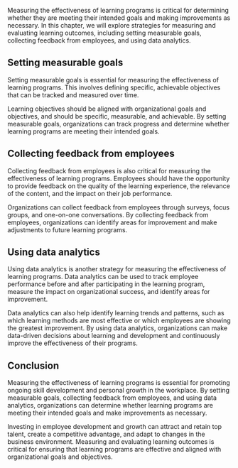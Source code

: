 
Measuring the effectiveness of learning programs is critical for determining whether they are meeting their intended goals and making improvements as necessary. In this chapter, we will explore strategies for measuring and evaluating learning outcomes, including setting measurable goals, collecting feedback from employees, and using data analytics.

Setting measurable goals
------------------------

Setting measurable goals is essential for measuring the effectiveness of learning programs. This involves defining specific, achievable objectives that can be tracked and measured over time.

Learning objectives should be aligned with organizational goals and objectives, and should be specific, measurable, and achievable. By setting measurable goals, organizations can track progress and determine whether learning programs are meeting their intended goals.

Collecting feedback from employees
----------------------------------

Collecting feedback from employees is also critical for measuring the effectiveness of learning programs. Employees should have the opportunity to provide feedback on the quality of the learning experience, the relevance of the content, and the impact on their job performance.

Organizations can collect feedback from employees through surveys, focus groups, and one-on-one conversations. By collecting feedback from employees, organizations can identify areas for improvement and make adjustments to future learning programs.

Using data analytics
--------------------

Using data analytics is another strategy for measuring the effectiveness of learning programs. Data analytics can be used to track employee performance before and after participating in the learning program, measure the impact on organizational success, and identify areas for improvement.

Data analytics can also help identify learning trends and patterns, such as which learning methods are most effective or which employees are showing the greatest improvement. By using data analytics, organizations can make data-driven decisions about learning and development and continuously improve the effectiveness of their programs.

Conclusion
----------

Measuring the effectiveness of learning programs is essential for promoting ongoing skill development and personal growth in the workplace. By setting measurable goals, collecting feedback from employees, and using data analytics, organizations can determine whether learning programs are meeting their intended goals and make improvements as necessary.

Investing in employee development and growth can attract and retain top talent, create a competitive advantage, and adapt to changes in the business environment. Measuring and evaluating learning outcomes is critical for ensuring that learning programs are effective and aligned with organizational goals and objectives.
